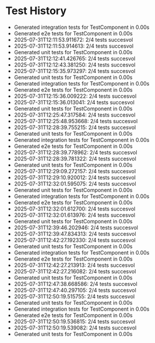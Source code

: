 # Test History

- Generated integration tests for TestComponent in 0.00s
- Generated e2e tests for TestComponent in 0.00s
- 2025-07-31T12:11:53.911672: 2/4 tests succesvol
- 2025-07-31T12:11:53.914613: 2/4 tests succesvol
- Generated unit tests for TestComponent in 0.00s
- 2025-07-31T12:12:41.426765: 2/4 tests succesvol
- 2025-07-31T12:12:43.381250: 2/4 tests succesvol
- 2025-07-31T12:15:35.973297: 2/4 tests succesvol
- Generated unit tests for TestComponent in 0.00s
- Generated integration tests for TestComponent in 0.00s
- Generated e2e tests for TestComponent in 0.00s
- 2025-07-31T12:15:36.009222: 2/4 tests succesvol
- 2025-07-31T12:15:36.013041: 2/4 tests succesvol
- Generated unit tests for TestComponent in 0.00s
- 2025-07-31T12:25:47.317584: 2/4 tests succesvol
- 2025-07-31T12:25:48.953668: 2/4 tests succesvol
- 2025-07-31T12:28:39.755215: 2/4 tests succesvol
- Generated unit tests for TestComponent in 0.00s
- Generated integration tests for TestComponent in 0.00s
- Generated e2e tests for TestComponent in 0.00s
- 2025-07-31T12:28:39.778962: 2/4 tests succesvol
- 2025-07-31T12:28:39.781322: 2/4 tests succesvol
- Generated unit tests for TestComponent in 0.00s
- 2025-07-31T12:29:09.272157: 2/4 tests succesvol
- 2025-07-31T12:29:10.920012: 2/4 tests succesvol
- 2025-07-31T12:32:01.595075: 2/4 tests succesvol
- Generated unit tests for TestComponent in 0.00s
- Generated integration tests for TestComponent in 0.00s
- Generated e2e tests for TestComponent in 0.00s
- 2025-07-31T12:32:01.612700: 2/4 tests succesvol
- 2025-07-31T12:32:01.613976: 2/4 tests succesvol
- Generated unit tests for TestComponent in 0.00s
- 2025-07-31T12:39:46.202946: 2/4 tests succesvol
- 2025-07-31T12:39:47.834313: 2/4 tests succesvol
- 2025-07-31T12:42:27.192330: 2/4 tests succesvol
- Generated unit tests for TestComponent in 0.00s
- Generated integration tests for TestComponent in 0.00s
- Generated e2e tests for TestComponent in 0.00s
- 2025-07-31T12:42:27.213913: 2/4 tests succesvol
- 2025-07-31T12:42:27.216082: 2/4 tests succesvol
- Generated unit tests for TestComponent in 0.00s
- 2025-07-31T12:47:38.668586: 2/4 tests succesvol
- 2025-07-31T12:47:40.297105: 2/4 tests succesvol
- 2025-07-31T12:50:19.515755: 2/4 tests succesvol
- Generated unit tests for TestComponent in 0.00s
- Generated integration tests for TestComponent in 0.00s
- Generated e2e tests for TestComponent in 0.00s
- 2025-07-31T12:50:19.536815: 2/4 tests succesvol
- 2025-07-31T12:50:19.539082: 2/4 tests succesvol
- Generated unit tests for TestComponent in 0.00s
